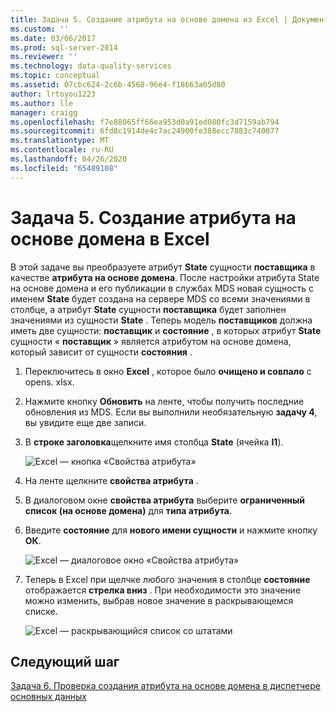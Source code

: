 ```yaml
---
title: Задача 5. Создание атрибута на основе домена из Excel | Документация Майкрософт
ms.custom: ''
ms.date: 03/06/2017
ms.prod: sql-server-2014
ms.reviewer: ''
ms.technology: data-quality-services
ms.topic: conceptual
ms.assetid: 07cbc624-2c6b-4568-96e4-f18663a05d80
author: lrtoyou1223
ms.author: lle
manager: craigg
ms.openlocfilehash: f7e88065ff66ea953d0a91ed080fc3d7159ab794
ms.sourcegitcommit: 6fd8c1914de4c7ac24900fe388ecc7883c740077
ms.translationtype: MT
ms.contentlocale: ru-RU
ms.lasthandoff: 04/26/2020
ms.locfileid: "65489108"
---
```

# <a name="task-5-creating-a-domain-based-attribute-from-excel"></a>Задача 5. Создание атрибута на основе домена в Excel
  В этой задаче вы преобразуете атрибут **State** сущности **поставщика** в качестве **атрибута на основе домена**. После настройки атрибута State на основе домена и его публикации в службах MDS новая сущность с именем **State** будет создана на сервере MDS со всеми значениями в столбце, а атрибут **State** сущности **поставщика** будет заполнен значениями из сущности **State** . Теперь модель **поставщиков** должна иметь две сущности: **поставщик** и **состояние** , в которых атрибут **State** сущности « **поставщик** » является атрибутом на основе домена, который зависит от сущности **состояния** .  
  
1.  Переключитесь в окно **Excel** , которое было **очищено и совпало** с opens. xlsx.  
  
2.  Нажмите кнопку **Обновить** на ленте, чтобы получить последние обновления из MDS. Если вы выполнили необязательную **задачу 4**, вы увидите еще две записи.  
  
3.  В **строке заголовка**щелкните имя столбца **State** (ячейка **I1**).  
  
     ![Excel — кнопка «Свойства атрибута»](../../2014/tutorials/media/et-creatingadomainbasedattributefromexcel-01.jpg "Excel — кнопка «Свойства атрибута»")  
  
4.  На ленте щелкните **свойства атрибута** .  
  
5.  В диалоговом окне **свойства атрибута** выберите **ограниченный список (на основе домена)** для **типа атрибута**.  
  
6.  Введите **состояние** для **нового имени сущности** и нажмите кнопку **ОК**.  
  
     ![Excel — диалоговое окно «Свойства атрибута»](../../2014/tutorials/media/et-creatingadomainbasedattributefromexcel-02.jpg "Excel — диалоговое окно «Свойства атрибута»")  
  
7.  Теперь в Excel при щелчке любого значения в столбце **состояние** отображается **стрелка вниз** . При необходимости это значение можно изменить, выбрав новое значение в раскрывающемся списке.  
  
     ![Excel — раскрывающийся список со штатами](../../2014/tutorials/media/et-creatingadomainbasedattributefromexcel-03.jpg "Excel — раскрывающийся список со штатами")  
  
## <a name="next-step"></a>Следующий шаг  
 [Задача 6. Проверка создания атрибута на основе домена в диспетчере основных данных](../../2014/tutorials/task-6-verify-domain-based-attribute-master-data-manager.md)  
  
  
